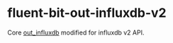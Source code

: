 # fluent-bit-out-influxdb-v2

Core [out_influxdb](https://github.com/fluent/fluent-bit/tree/master/plugins/out_influxdb) modified for influxdb v2 API.

